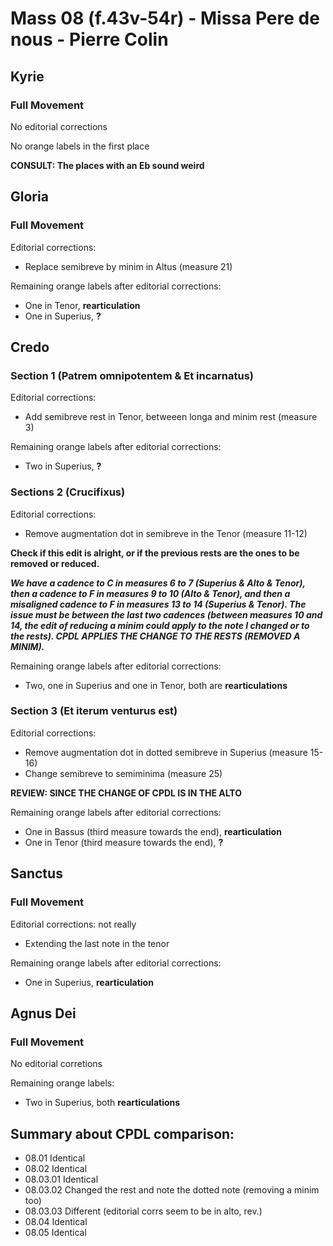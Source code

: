 # Mass 08 (f.43v-54r) - Missa Pere de nous - Pierre Colin



## Kyrie
### Full Movement

No editorial corrections

No orange labels in the first place

**CONSULT: The places with an Eb sound weird**

## Gloria
### Full Movement

Editorial corrections:
- Replace semibreve by minim in Altus (measure 21)

Remaining orange labels after editorial corrections:
- One in Tenor, **rearticulation**
- One in Superius, **?**


## Credo 
### Section 1 (Patrem omnipotentem & Et incarnatus)

Editorial corrections:
- Add semibreve rest in Tenor, betweeen longa and minim rest (measure 3)

Remaining orange labels after editorial corrections:
- Two in Superius, **?**


### Sections 2 (Crucifixus)

Editorial corrections:
- Remove augmentation dot in semibreve in the Tenor (measure 11-12)

**Check if this edit is alright, or if the previous rests are the ones to be removed or reduced.**

***We have a cadence to C in measures 6 to 7 (Superius & Alto & Tenor), then a cadence to F in measures 9 to 10 (Alto & Tenor), and then a misaligned cadence to F in measures 13 to 14 (Superius & Tenor). The issue must be between the last two cadences (between measures 10 and 14, the edit of reducing a minim could apply to the note I changed or to the rests). CPDL APPLIES THE CHANGE TO THE RESTS (REMOVED A MINIM).***

Remaining orange labels after editorial corrections:
- Two, one in Superius and one in Tenor, both are **rearticulations**


### Section 3 (Et iterum venturus est)

Editorial corrections:
- Remove augmentation dot in dotted semibreve in Superius (measure 15-16)
- Change semibreve to semiminima (measure 25)

**REVIEW: SINCE THE CHANGE OF CPDL IS IN THE ALTO**

Remaining orange labels after editorial corrections:
- One in Bassus (third measure towards the end), **rearticulation** 
- One in Tenor (third measure towards the end), **?**


## Sanctus
### Full Movement

Editorial corrections: not really
- Extending the last note in the tenor

Remaining orange labels after editorial corrections:
- One in Superius, **rearticulation**


## Agnus Dei 
### Full Movement

No editorial corretions

Remaining orange labels:
- Two in Superius, both **rearticulations**


## Summary about CPDL comparison:
- 08.01	Identical
- 08.02	Identical
- 08.03.01	Identical
- 08.03.02	Changed the rest and note the dotted note (removing a minim too)
- 08.03.03	Different (editorial corrs seem to be in alto, rev.)
- 08.04	Identical
- 08.05	Identical
